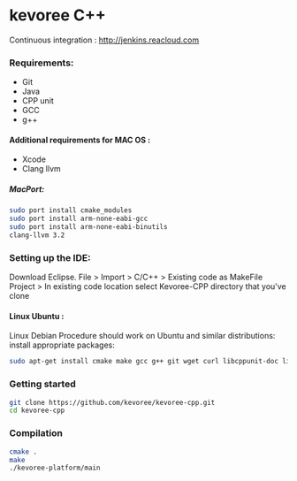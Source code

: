 # kevoree C++
 
 Continuous integration : http://jenkins.reacloud.com



### Requirements:

* Git 
* Java
* CPP unit
* GCC
* g++

#### Additional requirements for MAC OS :
* Xcode
* Clang llvm

##### MacPort:
```sh
sudo port install cmake_modules
sudo port install arm-none-eabi-gcc
sudo port install arm-none-eabi-binutils
clang-llvm 3.2
```

### Setting up the IDE:
Download Eclipse.
File > Import > C/C++ > Existing code as MakeFile Project > In existing code location select Kevoree-CPP directory that you've clone
 
 
#### Linux Ubuntu :
Linux Debian Procedure should work on Ubuntu and similar distributions: install appropriate packages:
```sh
sudo apt-get install cmake make gcc g++ git wget curl libcppunit-doc libcppunit-dev
```

### Getting started
```sh
git clone https://github.com/kevoree/kevoree-cpp.git
cd kevoree-cpp
```



### Compilation   
```sh
cmake .
make
./kevoree-platform/main
```
 



